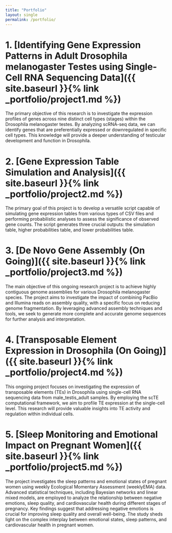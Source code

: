 ```yaml
---
title: "Portfolio"
layout: single
permalink: /portfolio/
---
```


# 1. [**Identifying Gene Expression Patterns in Adult Drosophila melanogaster Testes using Single-Cell RNA Sequencing Data**]({{ site.baseurl }}{% link _portfolio/project1.md %})

The primary objective of this research is to investigate the expression profiles of genes across nine distinct cell types (stages) within the Drosophila melanogaster testes. By analyzing scRNA-seq data, we can identify genes that are preferentially expressed or downregulated in specific cell types. This knowledge will provide a deeper understanding of testicular development and function in Drosophila.

# 2. [**Gene Expression Table Simulation and Analysis**]({{ site.baseurl }}{% link _portfolio/project2.md %})

The primary goal of this project is to develop a versatile script capable of simulating gene expression tables from various types of CSV files and performing probabilistic analyses to assess the significance of observed gene counts. The script generates three crucial outputs: the simulation table, higher probabilities table, and lower probabilities table.

# 3. [**De Novo Gene Assembly (On Going)**]({{ site.baseurl }}{% link _portfolio/project3.md %})

The main objective of this ongoing research project is to achieve highly contiguous genome assemblies for various Drosophila melanogaster species. The project aims to investigate the impact of combining PacBio and Illumina reads on assembly quality, with a specific focus on reducing genome fragmentation. By leveraging advanced assembly techniques and tools, we seek to generate more complete and accurate genome sequences for further analysis and interpretation.

# 4. [**Transposable Element Expression in Drosophila (On Going)**]({{ site.baseurl }}{% link _portfolio/project4.md %})

This ongoing project focuses on investigating the expression of transposable elements (TEs) in Drosophila using single-cell RNA sequencing data from male_testis_adult samples. By employing the scTE computational framework, we aim to profile TE expression at the single-cell level. This research will provide valuable insights into TE activity and regulation within individual cells.

# 5. [**Sleep Monitoring and Emotional Impact on Pregnant Women**]({{ site.baseurl }}{% link _portfolio/project5.md %})

The project investigates the sleep patterns and emotional states of pregnant women using weekly Ecological Momentary Assessment (weeklyEMA) data. Advanced statistical techniques, including Bayesian networks and linear mixed models, are employed to analyze the relationship between negative emotions, sleep quality, and cardiovascular health during different stages of pregnancy. Key findings suggest that addressing negative emotions is crucial for improving sleep quality and overall well-being. The study sheds light on the complex interplay between emotional states, sleep patterns, and cardiovascular health in pregnant women.
